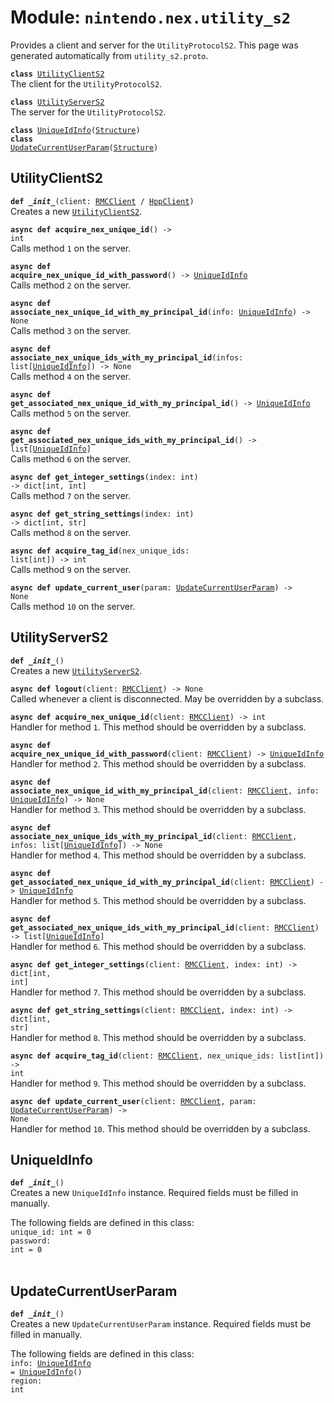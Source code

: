 
# Module: <code>nintendo.nex.utility_s2</code>

Provides a client and server for the `UtilityProtocolS2`. This page was generated automatically from `utility_s2.proto`.

<code>**class** [UtilityClientS2](#utilityclients2)</code><br>
<span class="docs">The client for the `UtilityProtocolS2`.</span>

<code>**class** [UtilityServerS2](#utilityservers2)</code><br>
<span class="docs">The server for the `UtilityProtocolS2`.</span>

<code>**class** [UniqueIdInfo](#uniqueidinfo)([Structure](common.md))</code><br>
<code>**class** [UpdateCurrentUserParam](#updatecurrentuserparam)([Structure](common.md))</code><br>

## UtilityClientS2
<code>**def _\_init__**(client: [RMCClient](rmc.md#rmcclient) / [HppClient](hpp.md#hppclient))</code><br>
<span class="docs">Creates a new [`UtilityClientS2`](#utilityclients2).</span>

<code>**async def acquire_nex_unique_id**() -> int</code><br>
<span class="docs">Calls method `1` on the server.</span>

<code>**async def acquire_nex_unique_id_with_password**() -> [UniqueIdInfo](#uniqueidinfo)</code><br>
<span class="docs">Calls method `2` on the server.</span>

<code>**async def associate_nex_unique_id_with_my_principal_id**(info: [UniqueIdInfo](#uniqueidinfo)) -> None</code><br>
<span class="docs">Calls method `3` on the server.</span>

<code>**async def associate_nex_unique_ids_with_my_principal_id**(infos: list[[UniqueIdInfo](#uniqueidinfo)]) -> None</code><br>
<span class="docs">Calls method `4` on the server.</span>

<code>**async def get_associated_nex_unique_id_with_my_principal_id**() -> [UniqueIdInfo](#uniqueidinfo)</code><br>
<span class="docs">Calls method `5` on the server.</span>

<code>**async def get_associated_nex_unique_ids_with_my_principal_id**() -> list[[UniqueIdInfo](#uniqueidinfo)]</code><br>
<span class="docs">Calls method `6` on the server.</span>

<code>**async def get_integer_settings**(index: int) -> dict[int, int]</code><br>
<span class="docs">Calls method `7` on the server.</span>

<code>**async def get_string_settings**(index: int) -> dict[int, str]</code><br>
<span class="docs">Calls method `8` on the server.</span>

<code>**async def acquire_tag_id**(nex_unique_ids: list[int]) -> int</code><br>
<span class="docs">Calls method `9` on the server.</span>

<code>**async def update_current_user**(param: [UpdateCurrentUserParam](#updatecurrentuserparam)) -> None</code><br>
<span class="docs">Calls method `10` on the server.</span>

## UtilityServerS2
<code>**def _\_init__**()</code><br>
<span class="docs">Creates a new [`UtilityServerS2`](#utilityservers2).</span>

<code>**async def logout**(client: [RMCClient](rmc.md#rmcclient)) -> None</code><br>
<span class="docs">Called whenever a client is disconnected. May be overridden by a subclass.</span>

<code>**async def acquire_nex_unique_id**(client: [RMCClient](rmc.md#rmcclient)) -> int</code><br>
<span class="docs">Handler for method `1`. This method should be overridden by a subclass.</span>

<code>**async def acquire_nex_unique_id_with_password**(client: [RMCClient](rmc.md#rmcclient)) -> [UniqueIdInfo](#uniqueidinfo)</code><br>
<span class="docs">Handler for method `2`. This method should be overridden by a subclass.</span>

<code>**async def associate_nex_unique_id_with_my_principal_id**(client: [RMCClient](rmc.md#rmcclient), info: [UniqueIdInfo](#uniqueidinfo)) -> None</code><br>
<span class="docs">Handler for method `3`. This method should be overridden by a subclass.</span>

<code>**async def associate_nex_unique_ids_with_my_principal_id**(client: [RMCClient](rmc.md#rmcclient), infos: list[[UniqueIdInfo](#uniqueidinfo)]) -> None</code><br>
<span class="docs">Handler for method `4`. This method should be overridden by a subclass.</span>

<code>**async def get_associated_nex_unique_id_with_my_principal_id**(client: [RMCClient](rmc.md#rmcclient)) -> [UniqueIdInfo](#uniqueidinfo)</code><br>
<span class="docs">Handler for method `5`. This method should be overridden by a subclass.</span>

<code>**async def get_associated_nex_unique_ids_with_my_principal_id**(client: [RMCClient](rmc.md#rmcclient)) -> list[[UniqueIdInfo](#uniqueidinfo)]</code><br>
<span class="docs">Handler for method `6`. This method should be overridden by a subclass.</span>

<code>**async def get_integer_settings**(client: [RMCClient](rmc.md#rmcclient), index: int) -> dict[int, int]</code><br>
<span class="docs">Handler for method `7`. This method should be overridden by a subclass.</span>

<code>**async def get_string_settings**(client: [RMCClient](rmc.md#rmcclient), index: int) -> dict[int, str]</code><br>
<span class="docs">Handler for method `8`. This method should be overridden by a subclass.</span>

<code>**async def acquire_tag_id**(client: [RMCClient](rmc.md#rmcclient), nex_unique_ids: list[int]) -> int</code><br>
<span class="docs">Handler for method `9`. This method should be overridden by a subclass.</span>

<code>**async def update_current_user**(client: [RMCClient](rmc.md#rmcclient), param: [UpdateCurrentUserParam](#updatecurrentuserparam)) -> None</code><br>
<span class="docs">Handler for method `10`. This method should be overridden by a subclass.</span>

## UniqueIdInfo
<code>**def _\_init__**()</code><br>
<span class="docs">Creates a new `UniqueIdInfo` instance. Required fields must be filled in manually.</span>

The following fields are defined in this class:<br>
<span class="docs">
<code>unique_id: int = 0</code><br>
<code>password: int = 0</code><br>
</span><br>

## UpdateCurrentUserParam
<code>**def _\_init__**()</code><br>
<span class="docs">Creates a new `UpdateCurrentUserParam` instance. Required fields must be filled in manually.</span>

The following fields are defined in this class:<br>
<span class="docs">
<code>info: [UniqueIdInfo](#uniqueidinfo) = [UniqueIdInfo](#uniqueidinfo)()</code><br>
<code>region: int</code><br>
</span><br>

